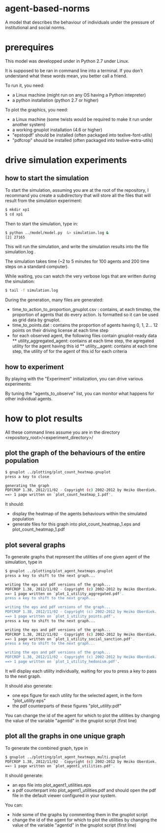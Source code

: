 # agent-based-norms

A model that describes the behaviour of individuals under the pressure of institutional and social norms.

# prerequires

This model was developped under in Python 2.7 under Linux. 

It is supposed to be ran in command line into a terminal. If you don't understand what these words mean, you better call a friend. 

To run it, you need:
* a Linux machine (might run on any OS having a Python intepreter)
* a python installation (python 2.7 or higher)

To plot the graphics, you need:
* a Linux machine (some twists would be required to make it run under another system)
* a working gnuplot installation (4.6 or higher)
* "epstopdf' should be installed (often packaged into texlive-font-utils)
* "pdfcrop" should be installed (often packaged into texlive-extra-utils)

# drive simulation experiments

## how to start the simulation

To start the simulation, assuming you are at the root of the repository, I recommand you create a subdirectory that will store all the files 
that will result from the simulation experiment:

```bash
$ mkdir xp1
$ cd xp1
```

Then to start the simulation, type in:
```bash
$ python ../model/model.py  &> simulation.log &
[2] 27165
```

This will run the simulation, and write the simulation results into the file simulation.log .

The simulation takes time (~2 to 5 minutes for 100 agents and 200 time steps on a standard computer). 

While waiting, you can watch the very verbose logs that are written during the simulation:
```bash
$ tail -f simulation.log 
```
During the generation, many files are generated:
* time_to_action_to_proportion_gnuplot.csv : contains, at each timstep, the proportion of agents that do every action. Is formatted so it can be used as grid data by gnuplot. 
* time_to_points.dat : contains the proportion of agents having 0, 1, 2... 12 points on their driving license at each time step
* for each observed agent, the following files contain gnuplot-ready data
** utility_aggregated_agent<agentid>: contains at each time step, the agregated utility for the agent having this id 
** utility_<criteria>_agent<agentid>: contains at each time step, the utility of for the agent of this id for each criteria 

## how to experiment

By playing with the "Experiment" initialization, you can drive various experiments:

By tuning the "agents_to_observe" list, you can monitor what happens for other individual agents. 



# how to plot results

All these command lines assume you are in the directory <repository_root>/<experiment_directory>/


## plot the graph of the behaviours of the entire population

```bash
$ gnuplot ../plotting/plot_count_heatmap.gnuplot 
press a key to close

generating the graph
PDFCROP 1.38, 2012/11/02 - Copyright (c) 2002-2012 by Heiko Oberdiek.
==> 1 page written on `plot_count_heatmap_1.pdf'.

```

It should:
* display the heatmap of the agents behaviours within the simulated population
* generate files for this graph into plot_count_heatmap_1.eps and plot_count_heatmap_1.pdf


## plot several graphs 

To generate graphs that represent the utilities of one given agent of the simulation, type in 
```bash
$ gnuplot ../plotting/plot_agent_heatmaps.gnuplot 
press a key to shift to the next graph...

writing the eps and pdf versions of the graph...
PDFCROP 1.38, 2012/11/02 - Copyright (c) 2002-2012 by Heiko Oberdiek.
==> 1 page written on `plot_1_utility_aggregated.pdf'.
press a key to shift to the next graph...

writing the eps and pdf versions of the graph...
PDFCROP 1.38, 2012/11/02 - Copyright (c) 2002-2012 by Heiko Oberdiek.
==> 1 page written on `plot_1_utility_points.pdf'.
press a key to shift to the next graph...

writing the eps and pdf versions of the graph...
PDFCROP 1.38, 2012/11/02 - Copyright (c) 2002-2012 by Heiko Oberdiek.
==> 1 page written on `plot_1_utility_social_sanction.pdf'.
press a key to shift to the next graph...

writing the eps and pdf versions of the graph...
PDFCROP 1.38, 2012/11/02 - Copyright (c) 2002-2012 by Heiko Oberdiek.
==> 1 page written on `plot_1_utility_hedonism.pdf'.

```

It will display each utility individually, waiting for you to press a key to pass to the next graph. 

It should also generate:
* one eps figure for each utility for the selected agent, in the form "plot_<agentid>_utility_<criteria>.eps"
* the pdf counterparts of these figures "plot_<agentid>_utility_<criteria>.pdf"

You can change the id of the agent for which to plot the utilities by changing the value of the variable "agentid" in the gnuplot script (first line)


## plot all the graphs in one unique graph

To generate the combined graph, type in 
```bash
$ gnuplot ../plotting/plot_agent_heatmaps_multi.gnuplot 
PDFCROP 1.38, 2012/11/02 - Copyright (c) 2002-2012 by Heiko Oberdiek.
==> 1 page written on `plot_agent1_utilities.pdf'.
```
It should generate:
* an eps file into plot_agent1_utilities.eps
* a pdf counterpart into plot_agent1_utilities.pdf
and should open the pdf file in the default viewer configured in your system.

You can:
* hide some of the graphs by commenting them in the gnuplot script
* change the id of the agent for which to plot the utilities by changing the value of the variable "agentid" in the gnuplot script (first line)


